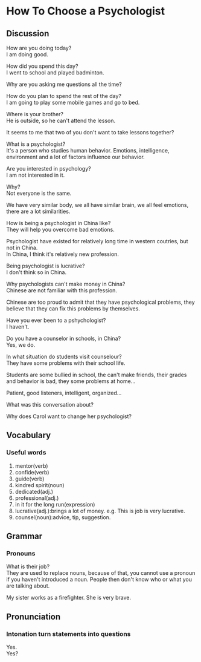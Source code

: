# How To Choose a Psychologist
## Discussion
How are you doing today?  
I am doing good.  

How did you spend this day?  
I went to school and played badminton.  

Why are you asking me questions all the time?  

How do you plan to spend the rest of the day?  
I am going to play some mobile games and go to bed.  

Where is your brother?  
He is outside, so he can't attend the lesson.  

It seems to me that two of you don't want to take lessons together?  


What is a psychologist?  	
It's a person who studies human behavior. Emotions, intelligence, environment and a lot of factors influence our behavior.   

Are you interested in psychology?  
I am not interested in it.  

Why?  
Not everyone is the same.  

We have very similar body, we all have similar brain, we all feel emotions, there are a lot similarities.  

How is being a psychologist in China like?  
They will help you overcome bad emotions.  

Psychologist have existed for relatively long time in western coutries, but not in China.  
In China, I think it's relatively new profession.  

Being psychologist is lucrative?  
I don't think so in China.  

Why psychologists can't make money in China?  
Chinese are not familiar with this profession.  

Chinese are too proud to admit that they have psychological problems, they believe that they can fix this problems by themselves.  

Have you ever been to a pshychologist?  
I haven't.  

Do you have a counselor in schools, in China?  
Yes, we do.  

In what situation do students visit counselour?  
They have some problems with their school life.  

Students are some bullied in school, the can't make friends, their grades and behavior is bad, they some problems at home...  

Patient, good listeners, intelligent, organized... 

What was this conversation about?  

Why does Carol want to change her psychologist?  

## Vocabulary
### Useful words
1. mentor(verb)
1. confide(verb)
1. guide(verb)
1. kindred spirit(noun)
1. dedicated(adj.)
1. professional(adj.)
1. in it for the long run(expression)
1. lucrative(adj.):brings a lot of money. e.g. This is job is very lucrative.
1. counsel(noun):advice, tip, suggestion.

## Grammar
### Pronouns
What is their job?  
They are used to replace nouns, because of that, you cannot use a pronoun if you haven't introduced a noun. People then don't know who or what you are talking about.  

My sister works as a firefighter. She is very brave.  

## Pronunciation
### Intonation turn statements into questions
Yes.  
Yes?  
